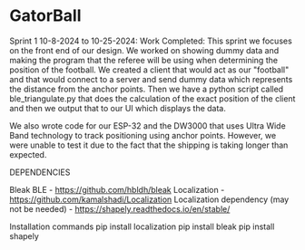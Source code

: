 # GatorBall
Sprint 1 10-8-2024 to 10-25-2024:
Work Completed: 
  This sprint we focuses on the front end of our design. We worked on showing dummy data and making the program that the referee will be using when determining the position of the football. We created a client that would act as our "football" and that would connect to a server and send dummy data which represents the distance from the anchor points. Then we have a python script called ble_triangulate.py that does the calculation of the exact position of the client and then we output that to our UI which displays the data. 

  We also wrote code for our ESP-32 and the DW3000 that uses Ultra Wide Band technology to track positioning using anchor points. However, we were unable to test it due to the fact that the shipping is taking longer than expected. 


DEPENDENCIES

Bleak BLE - https://github.com/hbldh/bleak 
Localization - https://github.com/kamalshadi/Localization
Localization dependency (may not be needed) - https://shapely.readthedocs.io/en/stable/

Installation commands
pip install localization
pip install bleak
pip install shapely
